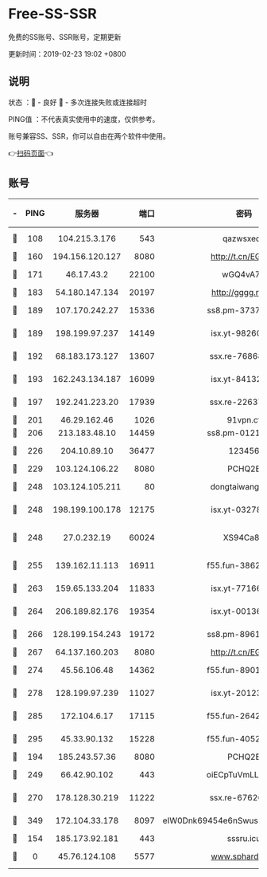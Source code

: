 # Free-SS-SSR

免费的SS账号、SSR账号，定期更新

更新时间：2019-02-23 19:02 +0800

## 说明

状态     ：🙂 - 良好 🙁 - 多次连接失败或连接超时

PING值   ：不代表真实使用中的速度，仅供参考。

账号兼容SS、SSR，你可以自由在两个软件中使用。

👉[扫码页面](https://liesauer.github.io/free-ss-ssr.github.io/)👈

## 账号

|-|PING|服务器|端口|密码|加密方式|区域|
|:----:|:----:|:-----:|-----:|:----:|:----:|:----:|
|🙂|108|104.215.3.176|543|qazwsxedc|aes-256-gcm|JP|
|🙂|160|194.156.120.127|8080|http://t.cn/EGJIyrl|rc4-md5|RU|
|🙂|171|46.17.43.2|22100|wGQ4vA7D|aes-256-gcm|RU|
|🙂|183|54.180.147.134|20197|http://gggg.rocks|chacha20|KR|
|🙂|189|107.170.242.27|15336|ss8.pm-37378232|aes-256-cfb|US|
|🙂|189|198.199.97.237|14149|isx.yt-98260741|aes-256-cfb|US|
|🙂|192|68.183.173.127|13607|ssx.re-76868937|aes-256-cfb|US|
|🙂|193|162.243.134.187|16099|isx.yt-84132635|aes-256-cfb|US|
|🙂|197|192.241.223.20|17939|ssx.re-22637861|aes-256-cfb|US|
|🙂|201|46.29.162.46|1026|91vpn.cf|rc4-md5|RU|
|🙂|206|213.183.48.10|14459|ss8.pm-01218790|rc4-md5|RU|
|🙂|226|204.10.89.10|36477|123456|aes-256-cfb|US|
|🙂|229|103.124.106.22|8080|PCHQ2E|rc4-md5|US|
|🙂|248|103.124.105.211|80|dongtaiwang.com|aes-256-cfb|US|
|🙂|248|198.199.100.178|12175|isx.yt-03278448|aes-256-cfb|US|
|🙂|248|27.0.232.19|60024|XS94Ca8K|xchacha20-ietf-poly1305|HK|
|🙂|255|139.162.11.113|16911|f55.fun-38620708|aes-256-cfb|SG|
|🙂|263|159.65.133.204|11833|isx.yt-77166284|aes-256-cfb|SG|
|🙂|264|206.189.82.176|19354|isx.yt-00136364|aes-256-cfb|SG|
|🙂|266|128.199.154.243|19172|ss8.pm-89617917|aes-256-cfb|SG|
|🙂|267|64.137.160.203|8080|http://t.cn/EGJIyrl|rc4-md5|CA|
|🙂|274|45.56.106.48|14362|f55.fun-89010731|aes-256-cfb|US|
|🙂|278|128.199.97.239|11027|isx.yt-20123297|aes-256-cfb|SG|
|🙂|285|172.104.6.17|17115|f55.fun-26427842|aes-256-cfb|US|
|🙂|295|45.33.90.132|15228|f55.fun-40522373|aes-256-cfb|US|
|🙂|194|185.243.57.36|8080|PCHQ2E|rc4-md5|US|
|🙂|249|66.42.90.102|443|oiECpTuVmLLxk4Ts|aes-256-cfb|US|
|🙂|270|178.128.30.219|11222|ssx.re-67626834|aes-256-cfb|SG|
|🙂|349|172.104.33.178|8097|eIW0Dnk69454e6nSwuspv9DmS201tQ0D|aes-256-cfb|SG|
|🙁|154|185.173.92.181|443|sssru.icu|rc4-md5|RU|
|🙁|0|45.76.124.108|5577|www.sphard.com|aes-256-cfb|AU|
